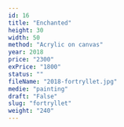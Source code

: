 ```yaml
---
id: 16
title: "Enchanted"
height: 30
width: 50
method: "Acrylic on canvas"
year: 2018
price: "2300"
exPrice: "1800"
status: ""
fileName: "2018-fortryllet.jpg"
medie: "painting"
draft: "False"
slug: "fortryllet"
weight: "240"
---
```


